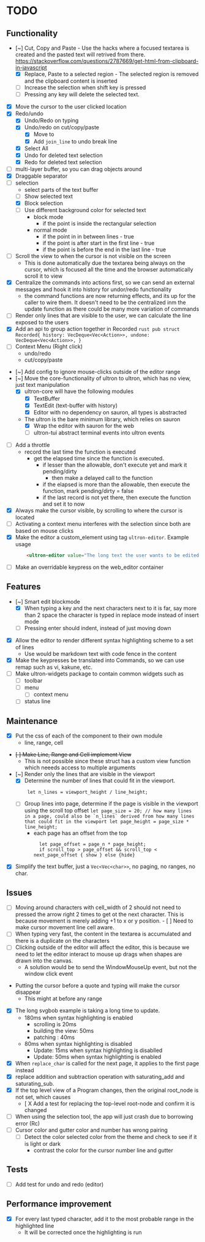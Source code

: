 # TODO

## Functionality
- [~] Cut, Copy and Paste
        - Use the hacks where a focused textarea is created and the pasted text will
            retrived from there.
            https://stackoverflow.com/questions/2787669/get-html-from-clipboard-in-javascript
    - [X] Replace, Paste to a selected region
           - The selected region is removed and the clipboard content is inserted
    - [ ] Increase the selection when shift key is pressed
    - [ ] Pressing any key will delete the selected text.
- [X] Move the cursor to the user clicked location
- [X] Redo/undo
    - [X] Undo/Redo on typing
    - [X] Undo/redo on cut/copy/paste
        - [X] Move to
        - [X] Add `join_line` to undo break line
    - [X] Select All
    - [X] Undo for deleted text selection
    - [X] Redo for deleted text selection
- [ ] multi-layer buffer, so you can drag objects around
- [X] Draggable separator
- [ ] selection
    - select parts of the text buffer
    - [ ] Show selected text
    - [X] Block selection
    - [ ] Use different background color for selected text
        - block mode
            - if the point is inside the rectangular selection
        - normal mode
            - if the point in in between lines - true
            - if the point is after start in the first line - true
            - if the point is before the end in the last line - true
- [ ] Scroll the view to when the cursor is not visible on the screen
    - This is done automatically due the textarea being always on the cursor, which is focused all the time
        and the browser automatically scroll it to view
- [X] Centralize the commands into actions first, so we can send an external messages
    and hook it into history for undor/redo functionality
    - the command functions are now returning effects, and its up for the caller to wire them.
        It doesn't need to be the centralized inm the update function as there could be many more variation of commands
- [ ] Render only lines that are visible to the user, we can calculate the line exposed to the users
- [X] Add an api to group action together in Recorded
        ```rust
        pub struct Recorded{
            history: VecDeque<Vec<Action>>,
            undone: VecDeque<Vec<Action>>,
        }
        ```
- [ ] Context Menu (Right click)
    - undo/redo
    - cut/copy/paste
- [~] Add config to ignore mouse-clicks outside of the editor range
- [~] Move the core-functionality of ultron to ultron, which has no view, just text manipulation
    - [X] ultron-core will have the following modules
        - [X] TextBuffer
        - [X] TextEdit (text-buffer with history)
        - [X] Editor
        with no dependency on sauron, all types is abstracted
    - The ultron is the bare minimum library, which relies on sauron
        - [X] Wrap the editor with sauron for the web
        - [ ] ultron-tui abstract terminal events into ultron events
- [ ] Add a throttle
    - record the last time the function is executed
        - get the elapsed time since the function is executed.
            - if lesser than the allowable, don't execute yet and mark it pending/dirty
                - then make a delayed call to the function
            - if the elapsed is more than the allowable, then execute the function, mark pending/dirty = false
            - if the last record is not yet there, then execute the function and set it to now
- [X] Always make the cursor visible, by scrolling to where the cursor is located
- [ ] Activating a context menu interferes with the selection since both are based on mouse clicks
- [X] Make the editor a custom_element using tag `ultron-editor`.
    Example usage
    ```html
        <ultron-editor value="The long text the user wants to be edited" on_change= {(|ie| {log::info!("The value changed to: {}", ie.value);})}/>
    ```
- [ ] Make an overridable keypress on the web_editor container

## Features
- [~] Smart edit blockmode
    - [X] When typing a key and the next characters next to it is far, say more than 2 space the character is typed in replace mode
        instead of insert mode
    - [ ] Pressing enter should indent, instead of just moving down
- [X] Allow the editor to render different syntax highlighting scheme to a set of lines
    - Use would be markdown text with code fence in the content
- [X] Make the keypresses be translated into Commands, so we can use remap such as vi, kakune, etc.
- [ ] Make ultron-widgets package to contain common widgets such as
    - [ ] toolbar
    - [ ] menu
        - [ ] context menu
    - [ ] status line

## Maintenance
- [X] Put the css of each of the component to their own module
    - line, range, cell
- ~~[ ] Make Line, Range and Cell implement View~~
     - This is not possible since these struct has a custom view function which neeeds access to multiple arguments
- [~] Render only the lines that are visible in the viewport
    - [X] Determine the number of lines that could fit in the viewport.
        ```
         let n_lines = viewport_height / line_height;
        ```
    - [ ] Group lines into page, determine if the page is visible in the viewport using the scroll top offset
          ```
            let page_size = 20; // how many lines in a page, could also be `n_lines` derived from how many lines that could fit in the viewport
            let page_height = page_size * line_height;
          ```
        - each page has an offset from the top
          ```
            let page_offset = page_n * page_height;
            if scroll_top > page_offset && scroll_top < next_page_offset { show } else {hide}
          ```
- [X] Simplify the text buffer, just a `Vec<Vec<char>>`, no paging, no ranges, no char.

## Issues
- [ ] Moving around characters with cell_width of 2
        should not need to pressed the arrow right 2 times to get ot the next character.
        This is because movement is merely adding +1 to x or y position.
        - [ ] Need to make cursor movement line cell aware.
- [ ] When typing very fast, the content in the textarea is accumulated and there is a duplicate on the characters
- [ ] Clicking outside of the editor will affect the editor, this is because we need to let the editor interact to mouse up drags
    when shapes are drawn into the canvas.
    - A solution would be to send the WindowMouseUp event, but not the window click event
- Putting the cursor before a quote and typing will make the cursor disappear
    - This might at before any range
- [X] The long svgbob example is taking a long time to update.
    - 180ms when syntax highlighting is enabled
        - scrolling is 20ms
        - building the view: 50ms
        - patching : 40ms
    - 80ms when syntax highlighting is disabled
        - Update: 15ms when syntax highlighting is disablled
        - Update: 50ms when syntax highlighting is enabled
- [X] When `replace_char` is called for the next page, it applies to the first page instead
- [X] replace addition and subtraction operation with saturating_add and saturating_sub.
- [X] If the top level view of a Program changes, then the original root_node is not set, which causes
    - [ X Add a test for replacing the top-level root-node and confirm it is changed
- [ ] When using the selection tool, the app will just crash due to borrowing error (Rc<RefCell>)
- [ ] Cursor color and gutter color and number has wrong pairing
    - [ ] Detect the color selected color from the theme and check to see if it is light or dark
        - contrast the color for the cursor number line and gutter

## Tests
- [ ] Add test for undo and redo (editor)

## Performance improvement
- [X] For every last typed character, add it to the most probable range in the highlighted line
    - It will be corrected once the highlighting is run
